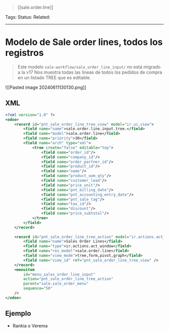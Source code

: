 > [[sale.order.line]]

Tags: 
Status: 
Related: 

___

# Modelo de Sale order lines, todos los registros

> Este modelo `sale-workflow/sale_order_line_input/` no está migrado a la v17
> Nos muestra todas las lineas de todos los pedidos de compra en un listado TREE que es editable.

![[Pasted image 20240611130130.png]]

## XML
```xml
<?xml version="1.0" ?>  
<odoo>  
    <record id="pnt_sale_order_line_tree_view" model="ir.ui.view">  
        <field name="name">sale.order.line.input.tree.</field>  
        <field name="model">sale.order.line</field>  
        <field name="priority">30</field>  
        <field name="arch" type="xml">  
            <tree create="false" editable="top">  
                <field name="order_id"/>  
                <field name="company_id"/>  
                <field name="order_partner_id"/>  
                <field name="product_id"/>  
                <field name="name"/>  
                <field name="product_uom_qty"/>  
                <field name="customer_lead"/>  
                <field name="price_unit"/>  
                <field name="pnt_billing_date"/>  
                <field name="pnt_accounting_entry_date"/>  
                <field name="pnt_sale_tag"/>  
                <field name="tax_id"/>  
                <field name="discount"/>  
                <field name="price_subtotal"/>  
            </tree>  
        </field>  
    </record>  
  
    <record id="pnt_sale_order_line_tree_action" model="ir.actions.act_window">  
        <field name="name">Sales Order Lines</field>  
        <field name="type">ir.actions.act_window</field>  
        <field name="res_model">sale.order.line</field>  
        <field name="view_mode">tree,form,pivot,graph</field>  
        <field name="view_id" ref="pnt_sale_order_line_tree_view" />  
    </record>  
    <menuitem  
        id="menu_sales_order_line_input"  
        action="pnt_sale_order_line_tree_action"  
        parent="sale.sale_order_menu"  
        sequence="50"  
    />  
</odoo>
```

## Ejemplo
- Rankia o Verema